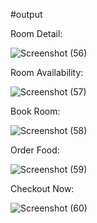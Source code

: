 #output

Room Detail:

![Screenshot (56)](https://github.com/Venkateshvenky237/HotelManagementSystem/assets/140041072/15b80812-4746-48e5-9b33-e9e68816b39e)


Room Availability:

![Screenshot (57)](https://github.com/Venkateshvenky237/HotelManagementSystem/assets/140041072/940da84a-f422-4c5a-882b-f0c137d38162)


Book Room:

![Screenshot (58)](https://github.com/Venkateshvenky237/HotelManagementSystem/assets/140041072/695fecc3-f4f9-4061-bb53-77612ed1c08e)


Order Food:

![Screenshot (59)](https://github.com/Venkateshvenky237/HotelManagementSystem/assets/140041072/a38e5ce5-33c0-4b74-a0e1-53933ab4bf29)


Checkout Now:

![Screenshot (60)](https://github.com/Venkateshvenky237/HotelManagementSystem/assets/140041072/9763743e-580f-4507-a73b-0d5609780749)
